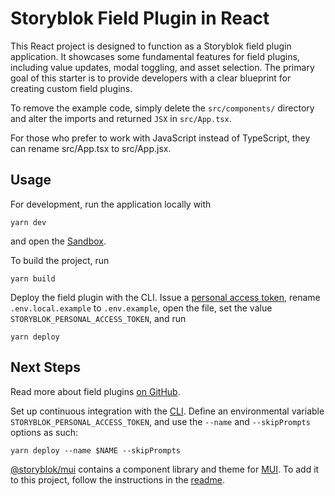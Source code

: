 # Storyblok Field Plugin in React

This React project is designed to function as a Storyblok field plugin application. It showcases some fundamental features for field plugins, including value updates, modal toggling, and asset selection. The primary goal of this starter is to provide developers with a clear blueprint for creating custom field plugins.

To remove the example code, simply delete the `src/components/` directory and alter the imports and returned `JSX` in `src/App.tsx`.

For those who prefer to work with JavaScript instead of TypeScript, they can rename src/App.tsx to src/App.jsx.

## Usage

For development, run the application locally with

```shell
yarn dev
```

and open the [Sandbox](https://plugin-sandbox.storyblok.com/).

To build the project, run

```shell
yarn build
```

Deploy the field plugin with the CLI. Issue a [personal access token](https://app.storyblok.com/#/me/account?tab=token), rename `.env.local.example` to `.env.example`, open the file, set the value `STORYBLOK_PERSONAL_ACCESS_TOKEN`, and run

```shell
yarn deploy
```

## Next Steps

Read more about field plugins [on GitHub](https://github.com/storyblok/field-plugin).

Set up continuous integration with the [CLI](https://www.npmjs.com/package/@storyblok/field-plugin-cli). Define an environmental variable `STORYBLOK_PERSONAL_ACCESS_TOKEN`, and use the `--name` and `--skipPrompts` options as such:

```shell
yarn deploy --name $NAME --skipPrompts
```

[@storyblok/mui](https://www.npmjs.com/package/@storyblok/mui) contains a component library and theme for [MUI](https://mui.com/). To add it to this project, follow the instructions in the [readme](https://github.com/storyblok/mui).
